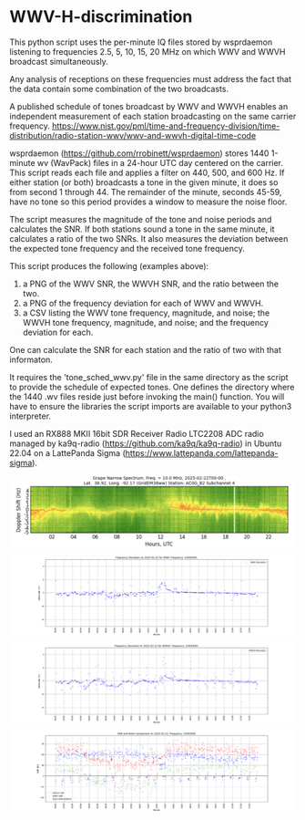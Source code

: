 # WWV-H-discrimination

This python script uses the per-minute IQ files stored by wsprdaemon listening to 
frequencies 2.5, 5, 10, 15, 20 MHz on which WWV and WWVH broadcast simultaneously.  

Any analysis of receptions on these frequencies must address the fact that the data contain 
some combination of the two broadcasts.  

A published schedule of tones broadcast by WWV and WWVH enables an independent measurement of 
each station broadcasting on the same carrier frequency.
https://www.nist.gov/pml/time-and-frequency-division/time-distribution/radio-station-wwv/wwv-and-wwvh-digital-time-code

wsprdaemon (https://github.com/rrobinett/wsprdaemon) stores 1440 1-minute wv (WavPack) files in a 
24-hour UTC day centered on the carrier.  This script reads each file and applies a filter on 
440, 500, and 600 Hz.  If either station (or both) broadcasts a tone in the given minute, it does 
so from second 1 through 44.  The remainder of the minute, seconds 45-59, have no tone so this 
period provides a window to measure the noise floor.  

The script measures the magnitude of the tone and noise periods and calculates the SNR.  If both 
stations sound a tone in the same minute, it calculates a ratio of the two SNRs.  It also 
measures the deviation between the expected tone frequency and the received tone frequency.

This script produces the following (examples above):
1) a PNG of the WWV SNR, the WWVH SNR, and the ratio between the two.
2) a PNG of the frequency deviation for each of WWV and WWVH.
2) a CSV listing the WWV tone frequency, magnitude, and noise;
   the WWVH tone frequency, magnitude, and noise;
   and the frequency deviation for each.

One can calculate the SNR for each station and the ratio of two with that informaton.

It requires the 'tone_sched_wwv.py' file in the same directory as the script to provide the 
schedule of expected tones.  One defines the directory where the 1440 .wv files reside just
before invoking the main() function. You will have to ensure the libraries the script imports 
are available to your python3 interpreter.

I used an RX888 MKII 16bit SDR Receiver Radio LTC2208 ADC radio managed by 
ka9q-radio (https://github.com/ka9q/ka9q-radio)
in Ubuntu 22.04 on a LattePanda Sigma (https://www.lattepanda.com/lattepanda-sigma).

![](./Screenshot%202025-02-28%20at%2013.59.59.png)
![](./2025-02-22_Frequency_10000000_Deviation_WWV.png)
![](./2025-02-22_Frequency_10000000_Deviation_WWVH.png)
![](./2025-02-22_Frequency_10000000_SNR.png)